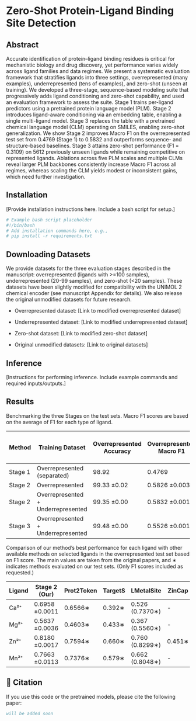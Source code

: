 # Zero-Shot Protein-Ligand Binding Site Detection

## Abstract

Accurate identification of protein–ligand binding residues is critical for mechanistic biology and drug discovery, yet performance varies widely across ligand families and data regimes. We present a systematic evaluation framework that stratifies ligands into three settings, overrepresented (many examples), underrepresented (tens of examples), and zero-shot (unseen at training). We developed a three-stage, sequence-based modeling suite that progressively adds ligand conditioning and zero-shot capability, and used an evaluation framework to assess the suite. Stage 1 trains per-ligand predictors using a pretrained protein language model (PLM). Stage 2 introduces ligand-aware conditioning via an embedding table, enabling a single multi-ligand model. Stage 3 replaces the table with a pretrained chemical language model (CLM) operating on SMILES, enabling zero-shot generalization. We show Stage 2 improves Macro F1 on the overrepresented test set from 0.4769 (Stage 1) to 0.5832 and outperforms sequence- and structure-based baselines. Stage 3 attains zero-shot performance (F1 = 0.3109) on 5612 previously unseen ligands while remaining competitive on represented ligands. Ablations across five PLM scales and multiple CLMs reveal larger PLM backbones consistently increase Macro F1 across all regimes, whereas scaling the CLM yields modest or inconsistent gains, which need further investigation. 

## Installation

[Provide installation instructions here. Include a bash script for setup.]

```bash
# Example bash script placeholder
#!/bin/bash
# Add installation commands here, e.g.,
# pip install -r requirements.txt
```

## Downloading Datasets

We provide datasets for the three evaluation stages described in the manuscript: overrepresented (ligands with >=100 samples), underrepresented (20-99 samples), and zero-shot (<20 samples). These datasets have been slightly modified for compatibility with the UNIMOL 2 chemical encoder (see manuscript Appendix for details). We also release the original unmodified datasets for future research.

- Overrepresented dataset: [Link to modified overrepresented dataset]

- Underrepresented dataset: [Link to modified underrepresented dataset]

- Zero-shot dataset: [Link to modified zero-shot dataset]

- Original unmodified datasets: [Link to original datasets]

## Inference

[Instructions for performing inference. Include example commands and required inputs/outputs.]

## Results

Benchmarking the three Stages on the test sets. Macro F1 scores are based on the average of F1 for each type of ligand.

| Method | Training Dataset | Overrepresented Accuracy | Overrepresented Macro F1 | Underrepresented Accuracy | Underrepresented Macro F1 | Zero-shot Accuracy | Zero-shot Macro F1 | Zero-shot F1 |
|--------|------------------|--------------------------|--------------------------|---------------------------|---------------------------|--------------------|--------------------|--------------|
| Stage 1 | Overrepresented (separated) | 98.92 | 0.4769 | - | - | - | - | - |
| Stage 2 | Overrepresented | 99.33 ±0.02 | 0.5826 ±0.0035 | - | - | - | - | - |
| Stage 2 | Overrepresented + Underrepresented | 99.35 ±0.00 | 0.5832 ±0.0014 | 98.87 ±0.02 | 0.3752 ±0.0049 | - | - | - |
| Stage 3 | Overrepresented + Underrepresented | 99.48 ±0.00 | 0.5526 ±0.0012 | 99.12 ±0.01 | 0.3603 ±0.0029 | 99.02 ±0.01 | 0.2338 ±0.0051 | 0.3109 ±0.0087 |

Comparison of our method’s best performance for each ligand with other available methods on selected ligands in the overrepresented test set based on F1 score. The main values are taken from the original papers, and ∗ indicates methods evaluated on our test sets. (Only F1 scores included as requested.)

| Ligand | Stage 2 (Our) | Prot2Token | TargetS | LMetalSite | ZinCap | MIB2 | Boltz-2x |
|--------|---------------|------------|---------|------------|--------|------|----------|
| Ca²⁺ | 0.6958 ±0.0011 | 0.6566∗ | 0.392∗ | 0.526 (0.7370∗) | - | - | 0.380∗ |
| Mg²⁺ | 0.5637 ±0.0036 | 0.4603∗ | 0.433∗ | 0.367 (0.5560∗) | - | - | 0.339∗ |
| Zn²⁺ | 0.8180 ±0.0017 | 0.7594∗ | 0.660∗ | 0.760 (0.8299∗) | 0.451∗ | - | 0.557∗ |
| Mn²⁺ | 0.7663 ±0.0113 | 0.7376∗ | 0.579∗ | 0.662 (0.8048∗) | - | - | 0.419∗ |

## 📜 Citation

If you use this code or the pretrained models, please cite the following paper:

```bibtex
will be added soon
```